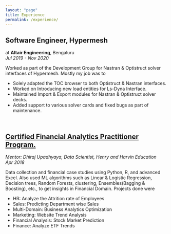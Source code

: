 ```yaml
---
layout: "page"
title: Experience
permalink: /experience/
---
```


## Software Engineer, Hypermesh
at **Altair Engineering**, Bengaluru <br/>
_Jul 2019 - Nov 2020_

Worked as part of the Development Group for Nastran & Optistruct solver interfaces of Hypermesh. Mostly my job was to   
* Solely adapted the TOC browser to both Optistruct & Nastran
interfaces.
* Worked on Introducing new load entities for Ls-Dyna Interface.
* Maintained Import & Export modules for Nastran & Optistruct solver decks.
* Added support to various solver cards and fixed bugs as part of maintenance.

<br/>

## [Certified Financial Analytics Practitioner Program.](https://github.com/GopalKrishna-P/analytics/tree/master#readme)
_Mentor: Dhiraj Upadhyaya, Data Scientist, Henry and Harvin Education_ <br/>
_Apr 2018_

Data collection and financial case studies using Python, R, and advanced Excel. Also used ML algorithms such as Linear & Logistic Regression, Decision trees, Random Forests, clustering, Ensembles(Bagging & Boosting), etc., to get insights in Financial Domain.
Projects done were
- HR: Analyze the Attrition rate of Employees
- Sales: Predicting Department wise Sales
- Multi-Domain: Business Analytics Optimization
- Marketing: Website Trend Analysis
- Financial Analysis: Stock Market Prediction
- Finance: Analyze ETF Trends

